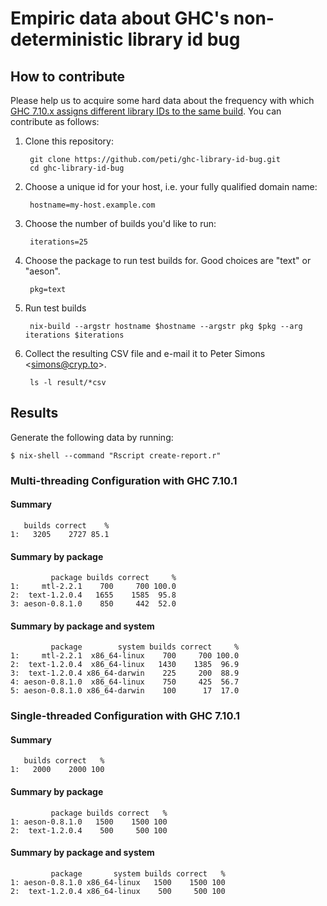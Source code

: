 # Empiric data about GHC's non-deterministic library id bug

## How to contribute

Please help us to acquire some hard data about the frequency with which
[GHC 7.10.x assigns different library IDs to the same
build](https://ghc.haskell.org/trac/ghc/ticket/4012). You can contribute
as follows:

1. Clone this repository:

        git clone https://github.com/peti/ghc-library-id-bug.git
        cd ghc-library-id-bug

2. Choose a unique id for your host, i.e. your fully qualified domain name:

        hostname=my-host.example.com

3. Choose the number of builds you'd like to run:

        iterations=25

4. Choose the package to run test builds for. Good choices are "text" or "aeson".

        pkg=text

5. Run test builds

        nix-build --argstr hostname $hostname --argstr pkg $pkg --arg iterations $iterations

6. Collect the resulting CSV file and e-mail it to Peter Simons \<simons@cryp.to\>.

        ls -l result/*csv

## Results

Generate the following data by running:

    $ nix-shell --command "Rscript create-report.r"

### Multi-threading Configuration with GHC 7.10.1

#### Summary

~~~~~~~~~~
   builds correct    %
1:   3205    2727 85.1
~~~~~~~~~~

#### Summary by package

~~~~~~~~~~
         package builds correct     %
1:     mtl-2.2.1    700     700 100.0
2:  text-1.2.0.4   1655    1585  95.8
3: aeson-0.8.1.0    850     442  52.0
~~~~~~~~~~

#### Summary by package and system

~~~~~~~~~~
         package        system builds correct     %
1:     mtl-2.2.1  x86_64-linux    700     700 100.0
2:  text-1.2.0.4  x86_64-linux   1430    1385  96.9
3:  text-1.2.0.4 x86_64-darwin    225     200  88.9
4: aeson-0.8.1.0  x86_64-linux    750     425  56.7
5: aeson-0.8.1.0 x86_64-darwin    100      17  17.0
~~~~~~~~~~

### Single-threaded Configuration with GHC 7.10.1

#### Summary

~~~~~~~~~~
   builds correct   %
1:   2000    2000 100
~~~~~~~~~~

#### Summary by package

~~~~~~~~~~
         package builds correct   %
1: aeson-0.8.1.0   1500    1500 100
2:  text-1.2.0.4    500     500 100
~~~~~~~~~~

#### Summary by package and system

~~~~~~~~~~
         package       system builds correct   %
1: aeson-0.8.1.0 x86_64-linux   1500    1500 100
2:  text-1.2.0.4 x86_64-linux    500     500 100
~~~~~~~~~~
